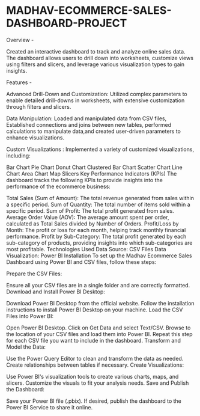 # MADHAV-ECOMMERCE-SALES-DASHBOARD-PROJECT
Overview -

Created an interactive dashboard to track and analyze online sales data. The dashboard allows users to drill down into worksheets, customize views using filters and slicers, and leverage various visualization types to gain insights.

Features -

Advanced Drill-Down and Customization: Utilized complex parameters to enable detailed drill-downs in worksheets, with extensive customization through filters and slicers.

Data Manipulation: Loaded and manipulated data from CSV files, Established connections and joins between new tables, performed calculations to manipulate data,and created user-driven parameters to enhance visualizations.

Custom Visualizations : Implemented a variety of customized visualizations, including:

Bar Chart
Pie Chart
Donut Chart
Clustered Bar Chart
Scatter Chart
Line Chart
Area Chart
Map
Slicers
Key Performance Indicators (KPIs)
The dashboard tracks the following KPIs to provide insights into the performance of the ecommerce business:

Total Sales (Sum of Amount): The total revenue generated from sales within a specific period.
Sum of Quantity: The total number of items sold within a specific period.
Sum of Profit: The total profit generated from sales.
Average Order Value (AOV): The average amount spent per order, calculated as Total Sales divided by Number of Orders.
Profit/Loss by Month: The profit or loss for each month, helping track monthly financial performance.
Profit by Sub-Category: The total profit generated by each sub-category of products, providing insights into which sub-categories are most profitable.
Technologies Used
Data Source: CSV Files
Data Visualization: Power BI
Installation
To set up the Madhav Ecommerce Sales Dashboard using Power BI and CSV files, follow these steps:

Prepare the CSV Files:

Ensure all your CSV files are in a single folder and are correctly formatted.
Download and Install Power BI Desktop:

Download Power BI Desktop from the official website.
Follow the installation instructions to install Power BI Desktop on your machine.
Load the CSV Files into Power BI:

Open Power BI Desktop.
Click on Get Data and select Text/CSV.
Browse to the location of your CSV files and load them into Power BI.
Repeat this step for each CSV file you want to include in the dashboard.
Transform and Model the Data:

Use the Power Query Editor to clean and transform the data as needed.
Create relationships between tables if necessary.
Create Visualizations:

Use Power BI's visualization tools to create various charts, maps, and slicers.
Customize the visuals to fit your analysis needs.
Save and Publish the Dashboard:

Save your Power BI file (.pbix).
If desired, publish the dashboard to the Power BI Service to share it online.

